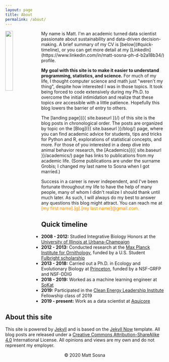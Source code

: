 ```yaml
---
layout: page
title: About
permalink: /about/
---
```

<img align="left" src="{{ site.avatar }}" height="22%" width="22%">
My name is Matt. I'm an academic turned data scientist passionate about sustainability and data-driven decision-making. A brief summary of my CV is [below](#quick-timeline), or you can get more detail at my [LinkedIn](https://www.linkedin.com/in/matt-sosna-ph-d-b2a18b34/) profile.

**My goal with this site is to make it easier to understand programming, statistics, and science.** For much of my life, I thought computer science and math just "weren't my thing", despite how interested I was in those topics. It took being forced to code extensively during my Ph.D. to overcome the initial intimidation and realize that these topics _are_ accessible with a little patience. Hopefully this blog lowers the barrier of entry to others.

The [landing page]({{ site.baseurl }}/) of this site is the blog posts in chronological order. The posts are organized by topic on the [Blog]({{ site.baseurl }}/blog/) page, where you can find academic advice for students, tips and tricks for Python and R, explorations of statistical concepts, and more. For those of you interested in a deep dive into animal behavior research, the [Academics]({{ site.baseurl }}/academics/) page has links to publications from my academic life. (Some publications are under the surname Grobis; I changed my last name to Sosna when I got married.)

Success in a career is never independent, and I've been fortunate throughout my life to have the help of many people, many of whom I didn't realize I should thank until much later. As such, I will always do my best to answer any questions this blog might attract. You can reach me at <span style = "color:darkorange">[my first name].[g].[my last name]@gmail.com.</span>

## Quick timeline
* **2008 - 2012:** Studied Integrative Biology Honors at the [University of Illinois at Urbana-Champaign](https://sib.illinois.edu/undergraduate/programs/honors)
* **2012 - 2013:** Conducted research at the [Max Planck Institute for Ornithology](https://www.orn.mpg.de/en), funded by a U.S. Student [Fulbright scholarship](https://us.fulbrightonline.org/)
* **2013 - 2018:** Carried out a Ph.D. in Ecology and Evolutionary Biology at [Princeton](https://eeb.princeton.edu/), funded by a NSF-GRFP and NSF-DDIG
* **2018 - 2019:** Worked as a machine learning engineer at [SoKat](https://sokat.co)
* **2019:** Participated in the [Clean Energy Leadership Institute](https://cleanenergyleaders.org) Fellowship class of 2019
* **2019 - present:** Work as a data scientist at [Aquicore](https://www.aquicore.com)


## About this site
This site is powered by [Jekyll](https://jekyllrb.com/) and is based on the [Jekyll Now](https://github.com/barryclark/jekyll-now) template. All blog posts are released under a [Creative Commons Attribution-ShareAlike 4.0](https://creativecommons.org/licenses/by-sa/4.0/) International License. All opinions and views are my own and do not represent my employer.

<center>&copy; 2020 Matt Sosna</center>
